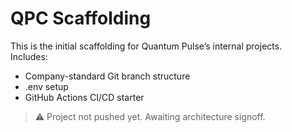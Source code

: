 # QPC Scaffolding

This is the initial scaffolding for Quantum Pulse’s internal projects.  
Includes:

- Company-standard Git branch structure
- .env setup
- GitHub Actions CI/CD starter

> ⚠️ Project not pushed yet. Awaiting architecture signoff.
